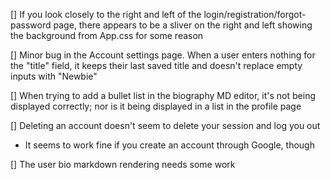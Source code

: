 [] If you look closely to the right and left of the login/registration/forgot-password page, there appears to be a sliver on the right and left showing the background from App.css for some reason

[] Minor bug in the Account settings page. When a user enters nothing for the "title" field, it keeps their last saved title and doesn't replace empty inputs with "Newbie"

[] When trying to add a bullet list in the biography MD editor, it's not being displayed correctly; nor is it being displayed in a list in the profile page

[] Deleting an account doesn't seem to delete your session and log you out

- It seems to work fine if you create an account through Google, though

[] The user bio markdown rendering needs some work

